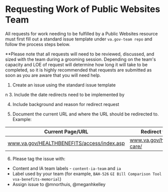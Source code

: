 # Requesting Work of Public Websites Team

All requests for work needing to be fulfilled by a Public Websites resource must first fill out a standard issue template under ```va.gov-team repo``` and follow the process steps below. 

**Please note that all requests will need to be reviewed, discussed, and sized with the team during a grooming session.  Depending on the team's capacity and LOE of request will determine how long it will take to be completed, so it is highly recommended that requests are submitted as soon as you are aware that you will need help. 

1. Create an issue using the standard issue template

n
3. Include the date redirects need to be implemented by

4. Include background and reason for redirect request

5. Document the current URL and where the URL should be redirected to.  Example:

Current Page/URL  |  Redirect to
---  |  ---
www.va.gov/HEALTHBENEFITS/access/index.asp | www.va.gov/health-care/

6. Please tag the issue with:
- Content and IA team labels  - `content-ia-team` and `ia` 
- Label used by your team (for example, ```BAH-526``` ```GI Bill Comparison Tool``` ```vsa-benefits-memorial```)
- Assign issue to @mnorthuis, @meganhkelley
